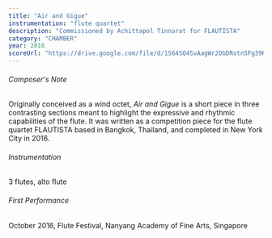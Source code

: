 ```yaml
---
title: "Air and Gigue"
instrumentation: "flute quartet"
description: "Commissioned by Achittapol Tinnarat for FLAUTISTA"
category: "CHAMBER"
year: 2016
scoreUrl: "https://drive.google.com/file/d/1S64SQ4SvAagWr2ObDRotn5Fg39KbVLXM/view?usp=sharing"
---
```


###### Composer's Note

Originally conceived as a wind octet, _Air and Gigue_ is a short piece in three contrasting sections meant to highlight the expressive and rhythmic capabilities of the flute. It was written as a competition piece for the flute quartet FLAUTISTA based in Bangkok, Thailand, and completed in New York City in 2016.

###### Instrumentation

3 flutes, alto flute

###### First Performance
October 2016, Flute Festival, Nanyang Academy of Fine Arts, Singapore